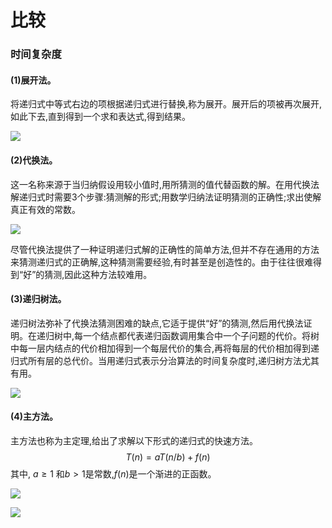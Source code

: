 # 比较

### 时间复杂度

#### (1)展开法。

将递归式中等式右边的项根据递归式进行替换,称为展开。展开后的项被再次展开,如此下去,直到得到一个求和表达式,得到结果。

![](https://img1.zlogs.net/19/20191103202758.png)

#### (2)代换法。

这一名称来源于当归纳假设用较小值时,用所猜测的值代替函数的解。在用代换法解递归式时需要3个步骤:猜测解的形式;用数学归纳法证明猜测的正确性;求出使解真正有效的常数。

![](https://img1.zlogs.net/19/20191103203029.png)

尽管代换法提供了一种证明递归式解的正确性的简单方法,但并不存在通用的方法来猜测递归式的正确解,这种猜测需要经验,有时甚至是创造性的。由于往往很难得到“好”的猜测,因此这种方法较难用。



#### (3)递归树法。

递归树法弥补了代换法猜测困难的缺点,它适于提供“好”的猜测,然后用代换法证明。在递归树中,每一个结点都代表递归函数调用集合中一个子问题的代价。将树中每一层内结点的代价相加得到一个每层代价的集合,再将每层的代价相加得到递归式所有层的总代价。当用递归式表示分治算法的时间复杂度时,递归树方法尤其有用。

![](https://img1.zlogs.net/19/20191103203327.png)

#### (4)主方法。

主方法也称为主定理,给出了求解以下形式的递归式的快速方法。
$$
T(n)=aT(n/b)+f(n)
$$
其中, $a \ge 1$ 和$b>1$是常数,$f(n)$是一个渐进的正函数。

![](https://img1.zlogs.net/19/20191103203705.png)

![](https://img1.zlogs.net/19/20191103203724.png)





















